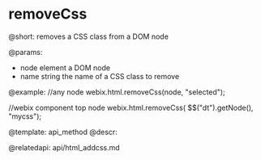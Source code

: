 removeCss
=============


@short: removes a CSS class from a DOM node
	

@params:
- node		element		a DOM node
- name		string		the name of a CSS class to remove

@example:
//any node
webix.html.removeCss(node, "selected");

//webix component top node
webix.html.removeCss( $$("dt").getNode(), "mycss");

@template:	api_method
@descr:


@relatedapi: api/html_addcss.md
